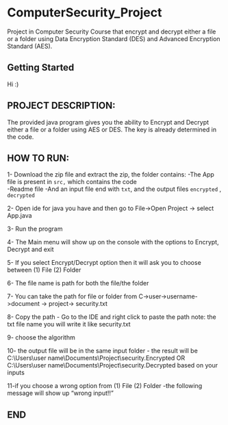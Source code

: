 # ComputerSecurity_Project
Project in Computer Security Course that encrypt and decrypt either a file or a folder using Data Encryption Standard (DES) and Advanced Encryption Standard (AES).

## Getting Started

Hi :) 

## PROJECT DESCRIPTION:

The provided java program gives you the ability to Encrypt and Decrypt either a file or a folder using AES or DES. The key is already determined in the code.

## HOW TO RUN:

1- Download the zip file and extract the zip, the folder contains:
	-The App file is present in `src,` which contains the code  
	-Readme file
	-And an input file end with `txt`, and the output files `encrypted` , `decrypted`

2- Open ide for java you have and then go to File->Open Project -> select App.java

3- Run the program

4- The Main menu will show up on the console with the options to Encrypt, Decrypt and exit

5- If you select Encrypt/Decrypt option then it will ask you to choose between (1) File (2) Folder

6- The file name is path for both the file/the folder

7- You can take the path for file or folder from C->user->username->document -> project-> security.txt

8- Copy the path
	- Go to the IDE and right click to paste the path
		note: the txt file name you will write it like security.txt

9- choose the algorithm

10- the output file will be in the same input folder
	- the result will be 
		C:\Users\user name\Documents\Project\security.Encrypted OR C:\Users\user name\Documents\Project\security.Decrypted based on your inputs

11-if you choose a wrong option from (1) File (2) Folder
	-the following message will show up “wrong input!!”

## END 
